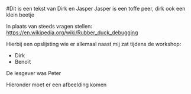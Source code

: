 #Dit is een tekst van Dirk en Jasper
Jasper is een toffe peer, dirk ook een klein beetje

In plaats van steeds vragen stellen:
https://en.wikipedia.org/wiki/Rubber_duck_debugging

Hierbij een opslijsting wie er allemaal naast mij zat tijdens de workshop:
* Dirk
* Benoït

De lesgever was Peter

Hieronder moet er een afbeelding komen

